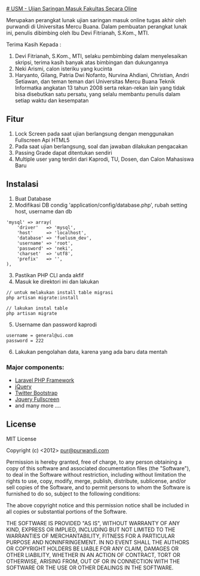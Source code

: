 [# USM - Ujian Saringan Masuk Fakultas Secara Oline](https://github.com/purwandi/usm)

Merupakan perangkat lunak ujian saringan masuk online tugas akhir oleh purwandi di Universitas Mercu Buana.
Dalam pembuatan perangkat lunak ini, penulis dibimbing oleh Ibu Devi Fitrianah, S.Kom., MTI.

Terima Kasih Kepada :

1. Devi Fitrianah, S.Kom., MTI, selaku pembimbing dalam menyelesaikan skripsi, terima kasih banyak atas bimbingan dan dukungannya
2. Neki Arismi, calon isteriku yang kucinta 
3. Haryanto, Gilang, Patria Dwi Nofanto, Nurvina Ahdiani, Christian, Andri Setiawan, dan teman teman dari Universitas Mercu Buana Teknik Informatka angkatan 13 tahun 2008 serta rekan-rekan lain yang tidak bisa disebutkan satu persatu, yang selalu membantu penulis dalam setiap waktu dan kesempatan

## Fitur

1. Lock Screen pada saat ujian berlangsung dengan menggunakan Fullscreen Api HTML5
2. Pada saat ujian berlangsung, soal dan jawaban dilakukan pengacakan
3. Passing Grade dapat ditentukan sendiri
4. Multiple user yang terdiri dari Kaprodi, TU, Dosen, dan Calon Mahasiswa Baru

## Instalasi

1. Buat Database
2. Modifikasi DB condig 'application/config/database.php', rubah setting host, username dan db

```
'mysql' => array(
	'driver'   => 'mysql',
	'host'     => 'localhost',
	'database' => 'fuelusm_dev',
	'username' => 'root',
	'password' => 'neki',
	'charset'  => 'utf8',
	'prefix'   => '',
),
```

3. Pastikan PHP CLI anda akfif
4. Masuk ke direktori ini dan lakukan

```	
// untuk melakukan install table migrasi
php artisan migrate:install

// lakukan instal table
php artisan migrate
```

5. Username dan password kaprodi

```
username = general@ui.com
password = 222
```

6. Lakukan pengolahan data, karena yang ada baru data mentah

### Major components:

* [Laravel PHP Framework](http://www.laravel.com/)
* [jQuery](http://jquery.com)
* [Twitter Bootstrap](http://twitter.github.com/bootstrap/)
* [Jquery Fullscreen](https://github.com/martinaglv/jQuery-FullScreen)
* and many more ....

## License

MIT License

Copyright (c) <2012> <Purwandi> <pur@purwandi.com>

Permission is hereby granted, free of charge, to any person obtaining a copy of
this software and associated documentation files (the "Software"), to deal in
the Software without restriction, including without limitation the rights to
use, copy, modify, merge, publish, distribute, sublicense, and/or sell copies of
the Software, and to permit persons to whom the Software is furnished to do so,
subject to the following conditions:

The above copyright notice and this permission notice shall be included in all
copies or substantial portions of the Software.

THE SOFTWARE IS PROVIDED "AS IS", WITHOUT WARRANTY OF ANY KIND, EXPRESS OR
IMPLIED, INCLUDING BUT NOT LIMITED TO THE WARRANTIES OF MERCHANTABILITY, FITNESS
FOR A PARTICULAR PURPOSE AND NONINFRINGEMENT. IN NO EVENT SHALL THE AUTHORS OR
COPYRIGHT HOLDERS BE LIABLE FOR ANY CLAIM, DAMAGES OR OTHER LIABILITY, WHETHER
IN AN ACTION OF CONTRACT, TORT OR OTHERWISE, ARISING FROM, OUT OF OR IN
CONNECTION WITH THE SOFTWARE OR THE USE OR OTHER DEALINGS IN THE SOFTWARE.